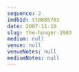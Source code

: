 ```yaml
---
sequence: 2
imdbId: tt0085701
date: 2007-11-10
slug: the-hunger-1983
medium: null
venue: null
venueNotes: null
mediumNotes: null
---
```


